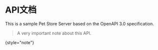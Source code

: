 # API文档

This is a sample Pet Store Server based on the OpenAPI 3.0 specification.

> A very important note about this API.
> 
{style="note"}

<!-- Use the <api-doc> element to generate the documentation for a few specific endpoints and methods with the same tag 
or <api-endpoint> element to generate the documentation for a specific endpoint and method.
See the subsections here for specific examples. -->